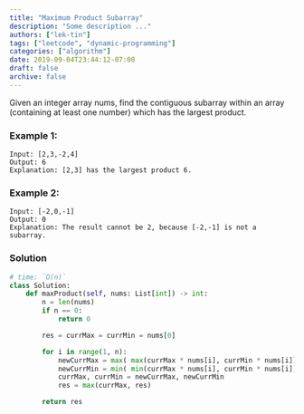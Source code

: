 ```yaml
---
title: "Maximum Product Subarray"
description: "Some description ..."
authors: ["lek-tin"]
tags: ["leetcode", "dynamic-programming"]
categories: ["algorithm"]
date: 2019-09-04T23:44:12-07:00
draft: false
archive: false
---
```

Given an integer array nums, find the contiguous subarray within an array (containing at least one number) which has the largest product.

### Example 1:
```
Input: [2,3,-2,4]
Output: 6
Explanation: [2,3] has the largest product 6.
```
### Example 2:
```
Input: [-2,0,-1]
Output: 0
Explanation: The result cannot be 2, because [-2,-1] is not a subarray.
```
### Solution
```python
# time: `O(n)`
class Solution:
    def maxProduct(self, nums: List[int]) -> int:
        n = len(nums)
        if n == 0:
            return 0

        res = currMax = currMin = nums[0]

        for i in range(1, n):
            newCurrMax = max( max(currMax * nums[i], currMin * nums[i]), nums[i] )
            newCurrMin = min( min(currMax * nums[i], currMin * nums[i]), nums[i] )
            currMax, currMin = newCurrMax, newCurrMin
            res = max(currMax, res)

        return res
```